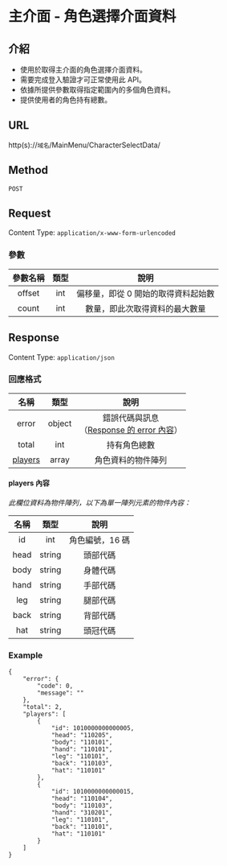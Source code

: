 # 主介面 - 角色選擇介面資料

## 介紹

- 使用於取得主介面的角色選擇介面資料。
- 需要完成登入驗證才可正常使用此 API。
- 依據所提供參數取得指定範圍內的多個角色資料。
- 提供使用者的角色持有總數。

## URL

http(s)://`域名`/MainMenu/CharacterSelectData/

## Method

`POST`

## Request

Content Type: `application/x-www-form-urlencoded`

### 參數

| 參數名稱 | 類型 | 說明 |
|:-:|:-:|:-:|
| offset | int | 偏移量，即從 0 開始的取得資料起始數 |
| count | int | 數量，即此次取得資料的最大數量 |

## Response

Content Type: `application/json`

### 回應格式

| 名稱 | 類型 | 說明 |
|:-:|:-:|:-:|
| error | object | 錯誤代碼與訊息<br>（[Response 的 error 內容](../response.md#error)） |
| total | int | 持有角色總數 |
| [players](#players) | array | 角色資料的物件陣列 |

#### <span id="players">players 內容</span>

_此欄位資料為物件陣列，以下為單一陣列元素的物件內容：_

| 名稱 | 類型 | 說明 |
|:-:|:-:|:-:|
| id | int | 角色編號，16 碼 |
| head | string | 頭部代碼 |
| body | string | 身體代碼 |
| hand | string | 手部代碼 |
| leg | string | 腿部代碼 |
| back | string | 背部代碼 |
| hat | string | 頭冠代碼 |

### Example

	{
	    "error": {
	        "code": 0,
	        "message": ""
	    },
	    "total": 2,
	    "players": [
	        {
	            "id": 1010000000000005,
	            "head": "110205",
	            "body": "110101",
	            "hand": "110101",
	            "leg": "110101",
	            "back": "110103",
	            "hat": "110101"
	        },
	        {
	            "id": 1010000000000015,
	            "head": "110104",
	            "body": "110103",
	            "hand": "310201",
	            "leg": "110101",
	            "back": "110101",
	            "hat": "110101"
	        }
	    ]
	}